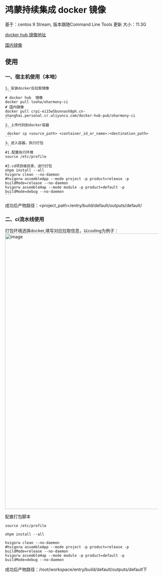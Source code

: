# 鸿蒙持续集成 docker 镜像
基于：centos 9 Stream, 版本跟随Command Line Tools 更新
大小：11.3G

[docker hub 镜像地址](https://hub.docker.com/r/looha/oharmony-ci)

[国内镜像](https://cr.console.aliyun.com/repository/cn-shanghai/docker-hub-pub/oharmony-ci/details)


## 使用
### 一、宿主机使用（本地）
    1、安装docker后拉取镜像
    ```
    # docker hub  镜像
    docker pull looha/oharmony-ci
    # 国内镜像
    docker pull crpi-ei15w5bunnash8ph.cn-shanghai.personal.cr.aliyuncs.com/docker-hub-pub/oharmony-ci
    ```
    2、上传代码到docker容器
    ```
     docker cp <source_path> <container_id_or_name>:<destination_path>
    ```
    3、进入容器，执行打包
    ```
    #1.配置执行环境
    source /etc/profile

    #2.cd项目根目录，进行打包
    ohpm install --all
    hvigorw clean --no-daemon
    #hvigorw assembleApp --mode project -p product=release -p buildMode=release --no-daemon
    hvigorw assembleHap --mode module -p product=default -p buildMode=debug --no-daemon
    ```
成功后产物路径：<project_path>/entry/build/default/outputs/default/

### 二、ci流水线使用
打包环境选择docker,填写对应拉取信息，以coding为例子：
<img width="907" alt="image" src="https://github.com/user-attachments/assets/88801e41-7458-4f9c-8d96-0b8f74cee0d2">

配置打包脚本

```
source /etc/profile

ohpm install --all

hvigorw clean --no-daemon
#hvigorw assembleApp --mode project -p product=release -p buildMode=release --no-daemon
hvigorw assembleHap --mode module -p product=default -p buildMode=debug --no-daemon
```
成功后产物路径：/root/workspace/entry/build/default/outputs/default下


 
